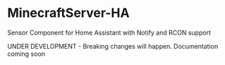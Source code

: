 # MinecraftServer-HA
Sensor Component for Home Assistant with Notify and RCON support

UNDER DEVELOPMENT - Breaking changes will happen. Documentation coming soon
